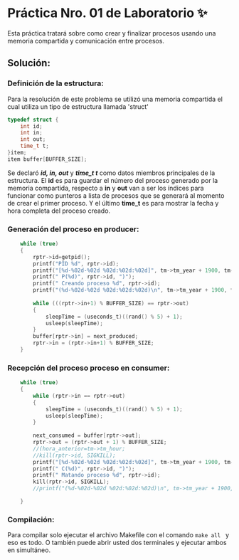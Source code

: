# Práctica Nro. 01 de Laboratorio :sparkles:

Esta práctica tratará sobre como crear y finalizar procesos usando una memoria compartida y comunicación entre procesos.

## Solución:
### Definición de la estructura:
Para la resolución de este problema se utilizó una memoria compartida el cual utiliza un tipo de estructura llamada 'struct'

```c
typedef struct {
    int id;
	int in;
	int out;
	time_t t;
}item;
item buffer[BUFFER_SIZE];
```
Se declaró ***id, in, out*** y ***time_t t*** como datos miembros principales de la estructura. El **id** es para guardar el número del proceso generado por la memoria compartida, respecto a **in** y **out** van a ser los índices para funcionar como punteros a lista de procesos que se generará al momento de crear el primer proceso. Y el último **time_t** es para mostrar la fecha y hora completa del proceso creado.

### Generación del proceso en producer:
```c
	while (true)
	{
		rptr->id=getpid();
		printf("PID %d", rptr->id);
		printf("[%d-%02d-%02d %02d:%02d:%02d]", tm->tm_year + 1900, tm->tm_mon + 1, tm->tm_mday, tm->tm_hour, tm->tm_min, tm->tm_sec);
		printf(" P(%d)", rptr->id, ")");
		printf(" Creando proceso %d", rptr->id);
		printf("(%d-%02d-%02d %02d:%02d:%02d)\n", tm->tm_year + 1900, tm->tm_mon + 1, tm->tm_mday, tm->tm_hour, tm->tm_min, tm->tm_sec);
		
		while (((rptr->in+1) % BUFFER_SIZE) == rptr->out)
		{
			sleepTime = (useconds_t)((rand() % 5) + 1);
			usleep(sleepTime);
		}
		buffer[rptr->in] = next_produced;
		rptr->in = (rptr->in+1) % BUFFER_SIZE;
	}
```
### Recepción del proceso proceso en consumer:
```c
	while (true)
	{
		while (rptr->in == rptr->out)
		{
			sleepTime = (useconds_t)((rand() % 5) + 1);
			usleep(sleepTime);
		}
		
		next_consumed = buffer[rptr->out];
		rptr->out = (rptr->out + 1) % BUFFER_SIZE;
		//(hora_anterior=tm->tm_hour; 
		//kill(rptr->id, SIGKILL);
		printf("[%d-%02d-%02d %02d:%02d:%02d]", tm->tm_year + 1900, tm->tm_mon + 1, tm->tm_mday, tm->tm_hour, tm->tm_min, tm->tm_sec);
		printf(" C(%d)", rptr->id, ")");
		printf(" Matando proceso %d", rptr->id);
		kill(rptr->id, SIGKILL);
		//printf("(%d-%02d-%02d %02d:%02d:%02d)\n", tm->tm_year + 1900, tm->tm_mon + 1, tm->tm_mday, tm->tm_hour, tm->tm_min, tm->tm_sec);

	}
```

### Compilación:
Para compilar solo ejecutar el archivo Makefile con el comando ```make all ``` 
y eso es todo. O también puede abrir usted dos terminales y ejecutar ambos en simultáneo.
